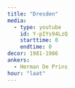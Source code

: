 ```yaml
---
title: "Dresden"
media:
  - type: youtube
    id: Y-pIYs94LzQ
    starttime: 0
    endtime: 0
decor: 1981-1986
ankers:
  - Herman De Prins
hour: "laat"
---
```


